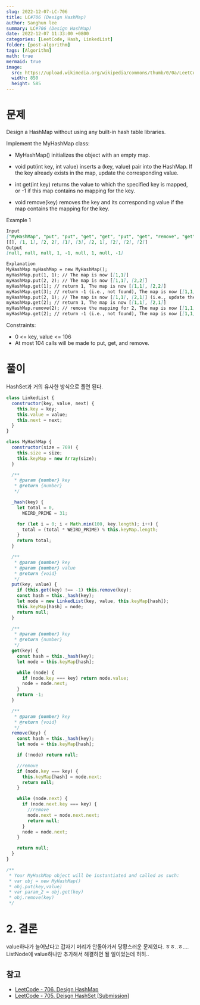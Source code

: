 ```yaml
---
slug: 2022-12-07-LC-706
title: LC#706 (Design HashMap)
author: Sanghun lee
summary: LC#706 (Design HashMap)
date: 2022-12-07 11:33:00 +0800
categories: [LeetCode, Hash, LinkedList]
folder: [post-algorithm]
tags: [Algorithm]
math: true
mermaid: true
image:
  src: https://upload.wikimedia.org/wikipedia/commons/thumb/0/0a/LeetCode_Logo_black_with_text.svg/640px-LeetCode_Logo_black_with_text.svg.png
  width: 850
  height: 585
---
```


# 문제

Design a HashMap without using any built-in hash table libraries.

Implement the MyHashMap class:

- MyHashMap() initializes the object with an empty map.

- void put(int key, int value) inserts a (key, value) pair into the HashMap. If the key already exists in the map, update the corresponding value.

- int get(int key) returns the value to which the specified key is mapped, or -1 if this map contains no mapping for the key.

- void remove(key) removes the key and its corresponding value if the map contains the mapping for the key.

Example 1

```md
Input
["MyHashMap", "put", "put", "get", "get", "put", "get", "remove", "get"]
[[], [1, 1], [2, 2], [1], [3], [2, 1], [2], [2], [2]]
Output
[null, null, null, 1, -1, null, 1, null, -1]

Explanation
MyHashMap myHashMap = new MyHashMap();
myHashMap.put(1, 1); // The map is now [[1,1]]
myHashMap.put(2, 2); // The map is now [[1,1], [2,2]]
myHashMap.get(1); // return 1, The map is now [[1,1], [2,2]]
myHashMap.get(3); // return -1 (i.e., not found), The map is now [[1,1], [2,2]]
myHashMap.put(2, 1); // The map is now [[1,1], [2,1]] (i.e., update the existing value)
myHashMap.get(2); // return 1, The map is now [[1,1], [2,1]]
myHashMap.remove(2); // remove the mapping for 2, The map is now [[1,1]]
myHashMap.get(2); // return -1 (i.e., not found), The map is now [[1,1]]
```

Constraints:

- 0 <= key, value <= 106
- At most 104 calls will be made to put, get, and remove.

# 풀이

HashSet과 거의 유사한 방식으로 풀면 된다.

```javascript
class LinkedList {
  constructor(key, value, next) {
    this.key = key;
    this.value = value;
    this.next = next;
  }
}

class MyHashMap {
  constructor(size = 769) {
    this.size = size;
    this.keyMap = new Array(size);
  }

  /**
   * @param {number} key
   * @return {number}
   */

  _hash(key) {
    let total = 0,
      WEIRD_PRIME = 31;

    for (let i = 0; i < Math.min(100, key.length); i++) {
      total = (total * WEIRD_PRIME) % this.keyMap.length;
    }
    return total;
  }

  /**
   * @param {number} key
   * @param {number} value
   * @return {void}
   */
  put(key, value) {
    if (this.get(key) !== -1) this.remove(key);
    const hash = this._hash(key);
    let node = new LinkedList(key, value, this.keyMap[hash]);
    this.keyMap[hash] = node;
    return null;
  }

  /**
   * @param {number} key
   * @return {number}
   */
  get(key) {
    const hash = this._hash(key);
    let node = this.keyMap[hash];

    while (node) {
      if (node.key === key) return node.value;
      node = node.next;
    }
    return -1;
  }

  /**
   * @param {number} key
   * @return {void}
   */
  remove(key) {
    const hash = this._hash(key);
    let node = this.keyMap[hash];

    if (!node) return null;

    //remove
    if (node.key === key) {
      this.keyMap[hash] = node.next;
      return null;
    }

    while (node.next) {
      if (node.next.key === key) {
        //remove
        node.next = node.next.next;
        return null;
      }
      node = node.next;
    }

    return null;
  }
}

/**
 * Your MyHashMap object will be instantiated and called as such:
 * var obj = new MyHashMap()
 * obj.put(key,value)
 * var param_2 = obj.get(key)
 * obj.remove(key)
 */
```

# 2. 결론

value하나가 늘어났다고 갑자기 머리가 안돌아가서 당황스러운 문제였다. ㅎㅎ..ㅎ.... ListNode에 value하나만 추가해서 해결하면 될 일이었는데 허허..

## 참고

- [LeetCode - 706. Design HashMap](https://leetcode.com/problems/design-hashmap/description/)
- [LeetCode - 705. Deisgn HashSet [Submission]](https://leetcode.com/problems/design-hashset/submissions/855920740/)
